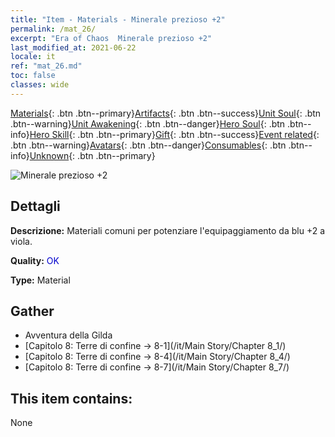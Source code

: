 ```yaml
---
title: "Item - Materials - Minerale prezioso +2"
permalink: /mat_26/
excerpt: "Era of Chaos  Minerale prezioso +2"
last_modified_at: 2021-06-22
locale: it
ref: "mat_26.md"
toc: false
classes: wide
---
```

 [Materials](/ItemsIT/){: .btn .btn--primary}[Artifacts](/ItemsIT/Artifacts/){: .btn .btn--success}[Unit Soul](/ItemsIT/UnitSoul/){: .btn .btn--warning}[Unit Awakening](/ItemsIT/UnitAwakening/){: .btn .btn--danger}[Hero Soul](/ItemsIT/HeroSoul/){: .btn .btn--info}[Hero Skill](/ItemsIT/HeroSkill/){: .btn .btn--primary}[Gift](/ItemsIT/Gift/){: .btn .btn--success}[Event related](/ItemsIT/Events/){: .btn .btn--warning}[Avatars](/ItemsIT/Avatars/){: .btn .btn--danger}[Consumables](/ItemsIT/Consumables/){: .btn .btn--info}[Unknown](/ItemsIT/Unknown/){: .btn .btn--primary}

 ![Minerale prezioso +2](/images/t/i_cailiao_kuangshi1.png)

## Dettagli
 **Descrizione:** Materiali comuni per potenziare l'equipaggiamento da blu +2 a viola.

 **Quality:** <span style="color: #0000CD">OK</span>

 **Type:** Material

## Gather

*    Avventura della Gilda 
*    [Capitolo 8: Terre di confine -> 8-1](/it/Main Story/Chapter 8_1/) 
*    [Capitolo 8: Terre di confine -> 8-4](/it/Main Story/Chapter 8_4/) 
*    [Capitolo 8: Terre di confine -> 8-7](/it/Main Story/Chapter 8_7/) 

## This item contains:

  None

